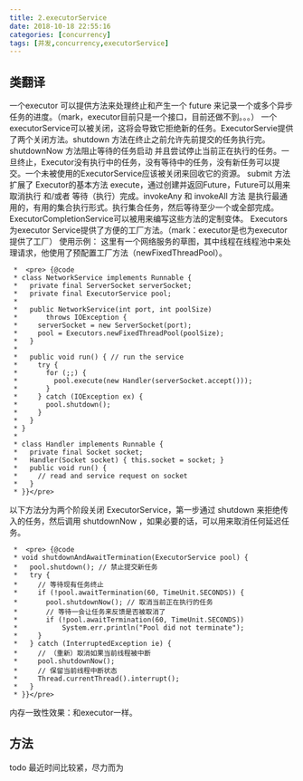 ```yaml
---
title: 2.executorService
date: 2018-10-18 22:55:16
categories: [concurrency]
tags: [并发,concurrency,executorService]
---
```


## 类翻译
一个executor 可以提供方法来处理终止和产生一个 future 来记录一个或多个异步任务的进度。（mark，executor目前只是一个接口，目前还做不到。。。）
一个executorService可以被关闭，这将会导致它拒绝新的任务。ExecutorServie提供了两个关闭方法。shutdown 方法在终止之前允许先前提交的任务执行完。shutdownNow 方法阻止等待的任务启动 并且尝试停止当前正在执行的任务。一旦终止，Executor没有执行中的任务，没有等待中的任务，没有新任务可以提交。<!--more-->一个未被使用的ExecutorService应该被关闭来回收它的资源。
submit 方法扩展了 Executor的基本方法 execute，通过创建并返回Future，Future可以用来取消执行 和/或者 等待（执行）完成。invokeAny 和 invokeAll 方法 是执行最通用的，有用的集合执行形式。执行集合任务，然后等待至少一个或全部完成。ExecutorCompletionService可以被用来编写这些方法的定制变体。
Executors 为executor Service提供了方便的工厂方法。（mark：executor是也为executor提供了工厂）
使用示例：
这里有一个网络服务的草图，其中线程在线程池中来处理请求，他使用了预配置工厂方法（newFixedThreadPool）。

```
 *  <pre> {@code
 * class NetworkService implements Runnable {
 *   private final ServerSocket serverSocket;
 *   private final ExecutorService pool;
 *
 *   public NetworkService(int port, int poolSize)
 *       throws IOException {
 *     serverSocket = new ServerSocket(port);
 *     pool = Executors.newFixedThreadPool(poolSize);
 *   }
 *
 *   public void run() { // run the service
 *     try {
 *       for (;;) {
 *         pool.execute(new Handler(serverSocket.accept()));
 *       }
 *     } catch (IOException ex) {
 *       pool.shutdown();
 *     }
 *   }
 * }
 *
 * class Handler implements Runnable {
 *   private final Socket socket;
 *   Handler(Socket socket) { this.socket = socket; }
 *   public void run() {
 *     // read and service request on socket
 *   }
 * }}</pre>
```


以下方法分为两个阶段关闭 ExecutorService，第一步通过 shutdown 来拒绝传入的任务，然后调用 shutdownNow ，如果必要的话，可以用来取消任何延迟任务。

```
 *  <pre> {@code
 * void shutdownAndAwaitTermination(ExecutorService pool) {
 *   pool.shutdown(); // 禁止提交新任务
 *   try {
 *     // 等待现有任务终止
 *     if (!pool.awaitTermination(60, TimeUnit.SECONDS)) {
 *       pool.shutdownNow(); // 取消当前正在执行的任务
 *       // 等待一会让任务来反馈是否被取消了
 *       if (!pool.awaitTermination(60, TimeUnit.SECONDS))
 *           System.err.println("Pool did not terminate");
 *     }
 *   } catch (InterruptedException ie) {
 *     // （重新）取消如果当前线程被中断
 *     pool.shutdownNow();
 *     // 保留当前线程中断状态
 *     Thread.currentThread().interrupt();
 *   }
 * }}</pre>
```
内存一致性效果：和executor一样。

## 方法
todo 最近时间比较紧，尽力而为


